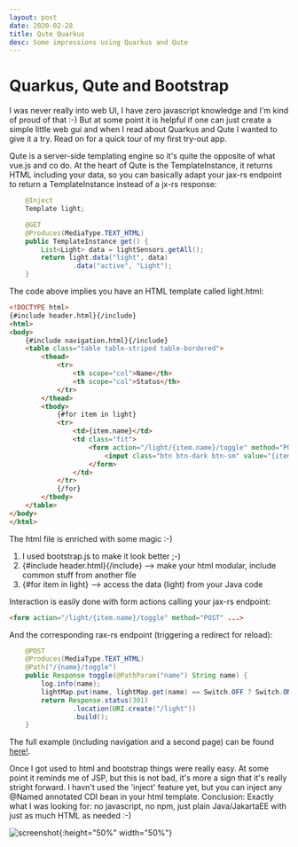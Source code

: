 ```yaml
---
layout: post
date: 2020-02-28
title: Qute Quarkus
desc: Some impressions using Quarkus and Qute
---
```

# Quarkus, Qute and Bootstrap
I was never really into web UI, I have zero javascript knowledge and I'm kind of proud of that :-)
But at some point it is helpful if one can just create a simple little web gui and when I read about Quarkus and Qute I wanted to give it a try. Read on for a quick tour of my first try-out app.

Qute is a server-side templating engine so it's quite the opposite of what vue.js and co do. At the heart of Qute is the TemplateInstance, it returns HTML including your data, so you can basically adapt your jax-rs endpoint to return a TemplateInstance instead of a jx-rs response:
```java
    @Inject
    Template light;

    @GET
    @Produces(MediaType.TEXT_HTML)
    public TemplateInstance get() {
        List<Light> data = lightSensors.getAll();
        return light.data("light", data)
                .data("active", "Light");
    }
```

The code above implies you have an HTML template called light.html:
```html
<!DOCTYPE html>
{#include header.html}{/include}
<html>
<body>
	{#include navigation.html}{/include}
	<table class="table table-striped table-bordered">
		<thead>
			<tr>
				<th scope="col">Name</th>
				<th scope="col">Status</th>
			</tr>
		</thead>
		<tbody>
			{#for item in light}
			<tr>
				<td>{item.name}</td>
				<td class="fit">
					<form action="/light/{item.name}/toggle" method="POST" name="toggle-{item.name}" up-target=".container">
						<input class="btn btn-dark btn-sm" value="{item.status}" type="submit">
					</form>
				</td>
			</tr>
			{/for}
		</tbody>
	</table>
</body>
</html>
```

The html file is enriched with some magic :-) 
1. I used bootstrap.js to make it look better ;-)
2. {#include header.html}{/include} --> make your html modular, include common stuff from another file
3. {#for item in light} --> access the data (light) from your Java code

Interaction is easily done with form actions calling your jax-rs endpoint:
```html
<form action="/light/{item.name}/toggle" method="POST" ...>
```
And the corresponding rax-rs endpoint (triggering a redirect for reload):
```java
    @POST
    @Produces(MediaType.TEXT_HTML)
    @Path("/{name}/toggle")
    public Response toggle(@PathParam("name") String name) {
        log.info(name);
        lightMap.put(name, lightMap.get(name) == Switch.OFF ? Switch.ON : Switch.OFF);
        return Response.status(301)
                .location(URI.create("/light"))
                .build();
    }
```

The full example (including navigation and a second page) can be found [here!](https://github.com/rikcarve/quarkus).

Once I got used to html and bootstrap things were really easy. At some point it reminds me of JSP, but this is not bad, it's more a sign that it's really stright forward. I havn't used the 'inject' feature yet, but you can inject any @Named annotated CDI bean in your html template.
Conclusion: Exactly what I was looking for: no javascript, no npm, just plain Java/JakartaEE with just as much HTML as needed :-)

![screenshot](https://rikcarve.github.io/images/screenshot.jpg){:height="50%" width="50%"}
